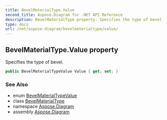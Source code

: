 ```yaml
---
title: BevelMaterialType.Value
second_title: Aspose.Diagram for .NET API Reference
description: BevelMaterialType property. Specifies the type of bevel
type: docs
url: /net/aspose.diagram/bevelmaterialtype/value/
---
```

## BevelMaterialType.Value property

Specifies the type of bevel.

```csharp
public BevelMaterialTypeValue Value { get; set; }
```

### See Also

* enum [BevelMaterialTypeValue](../../bevelmaterialtypevalue/)
* class [BevelMaterialType](../)
* namespace [Aspose.Diagram](../../bevelmaterialtype/)
* assembly [Aspose.Diagram](../../../)


